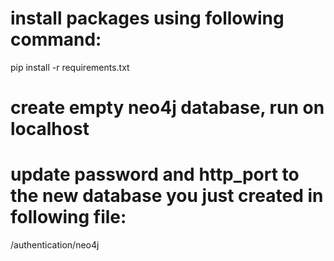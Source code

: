 # install packages using following command: 
pip install -r requirements.txt

# create empty neo4j database, run on localhost

# update password and http_port to the new database you just created in following file:
/authentication/neo4j
